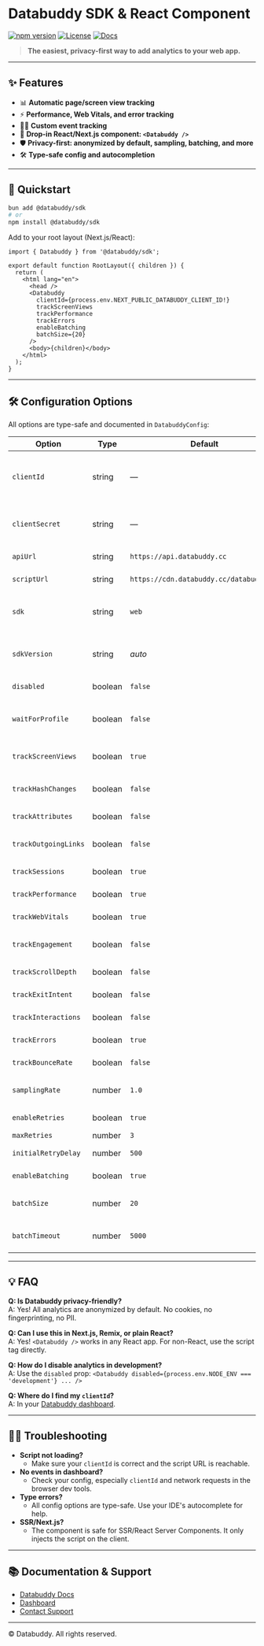 # Databuddy SDK & React Component

[![npm version](https://img.shields.io/npm/v/@databuddy/sdk?style=flat-square)](https://www.npmjs.com/package/@databuddy/sdk)
[![License](https://img.shields.io/npm/l/@databuddy/sdk?style=flat-square)](./LICENSE)
[![Docs](https://img.shields.io/badge/docs-databuddy.cc-blue?style=flat-square)](https://www.databuddy.cc/docs)

> **The easiest, privacy-first way to add analytics to your web app.**

---

## ✨ Features

- 📊 **Automatic page/screen view tracking**
- ⚡ **Performance, Web Vitals, and error tracking**
- 🧑‍💻 **Custom event tracking**
- 🧩 **Drop-in React/Next.js component: `<Databuddy />`**
- 🛡️ **Privacy-first: anonymized by default, sampling, batching, and more**
- 🛠️ **Type-safe config and autocompletion**

---

## 🚀 Quickstart

```sh
bun add @databuddy/sdk
# or
npm install @databuddy/sdk
```

Add to your root layout (Next.js/React):

```tsx
import { Databuddy } from '@databuddy/sdk';

export default function RootLayout({ children }) {
  return (
    <html lang="en">
      <head />
      <Databuddy
        clientId={process.env.NEXT_PUBLIC_DATABUDDY_CLIENT_ID!}
        trackScreenViews
        trackPerformance
        trackErrors
        enableBatching
        batchSize={20}
      />
      <body>{children}</body>
    </html>
  );
}
```

---

## 🛠️ Configuration Options

All options are type-safe and documented in `DatabuddyConfig`:

| Option                | Type      | Default      | Description |
|-----------------------|-----------|--------------|-------------|
| `clientId`            | string    | —            | **Required.** Your Databuddy project client ID. |
| `clientSecret`        | string    | —            | (Advanced) For server-side use only. |
| `apiUrl`              | string    | `https://api.databuddy.cc` | Custom API endpoint. |
| `scriptUrl`           | string    | `https://cdn.databuddy.cc/databuddy.js` | Custom script URL. |
| `sdk`                 | string    | `web`        | SDK name. Only override for custom builds. |
| `sdkVersion`          | string    | *auto*       | SDK version. Defaults to package version. |
| `disabled`            | boolean   | `false`      | Disable all tracking. |
| `waitForProfile`      | boolean   | `false`      | Wait for user profile before sending events. |
| `trackScreenViews`    | boolean   | `true`       | Auto-track page/screen views. |
| `trackHashChanges`    | boolean   | `false`      | Track hash changes in URL. |
| `trackAttributes`     | boolean   | `false`      | Track data-* attributes. |
| `trackOutgoingLinks`  | boolean   | `false`      | Track outgoing link clicks. |
| `trackSessions`       | boolean   | `true`       | Track user sessions. |
| `trackPerformance`    | boolean   | `true`       | Track page performance. |
| `trackWebVitals`      | boolean   | `true`       | Track Web Vitals. |
| `trackEngagement`     | boolean   | `false`      | Track engagement metrics. |
| `trackScrollDepth`    | boolean   | `false`      | Track scroll depth. |
| `trackExitIntent`     | boolean   | `false`      | Track exit intent. |
| `trackInteractions`   | boolean   | `false`      | Track user interactions. |
| `trackErrors`         | boolean   | `true`       | Track JS errors. |
| `trackBounceRate`     | boolean   | `false`      | Track bounce rate. |
| `samplingRate`        | number    | `1.0`        | Sampling rate (0.0–1.0). |
| `enableRetries`       | boolean   | `true`       | Retry failed requests. |
| `maxRetries`          | number    | `3`          | Max retries. |
| `initialRetryDelay`   | number    | `500`        | Initial retry delay (ms). |
| `enableBatching`      | boolean   | `true`       | Enable event batching. |
| `batchSize`           | number    | `20`         | Events per batch (1–50). |
| `batchTimeout`        | number    | `5000`       | Batch timeout (ms, 100–30000). |

---

## 💡 FAQ

**Q: Is Databuddy privacy-friendly?**  
A: Yes! All analytics are anonymized by default. No cookies, no fingerprinting, no PII.

**Q: Can I use this in Next.js, Remix, or plain React?**  
A: Yes! `<Databuddy />` works in any React app. For non-React, use the script tag directly.

**Q: How do I disable analytics in development?**  
A: Use the `disabled` prop: `<Databuddy disabled={process.env.NODE_ENV === 'development'} ... />`

**Q: Where do I find my `clientId`?**  
A: In your [Databuddy dashboard](https://app.databuddy.cc).

---

## 🧑‍💻 Troubleshooting

- **Script not loading?**
  - Make sure your `clientId` is correct and the script URL is reachable.
- **No events in dashboard?**
  - Check your config, especially `clientId` and network requests in the browser dev tools.
- **Type errors?**
  - All config options are type-safe. Use your IDE's autocomplete for help.
- **SSR/Next.js?**
  - The component is safe for SSR/React Server Components. It only injects the script on the client.

---

## 📚 Documentation & Support

- [Databuddy Docs](https://www.databuddy.cc/docs)
- [Dashboard](https://app.databuddy.cc)
- [Contact Support](https://www.databuddy.cc/contact)

---

© Databuddy. All rights reserved. 